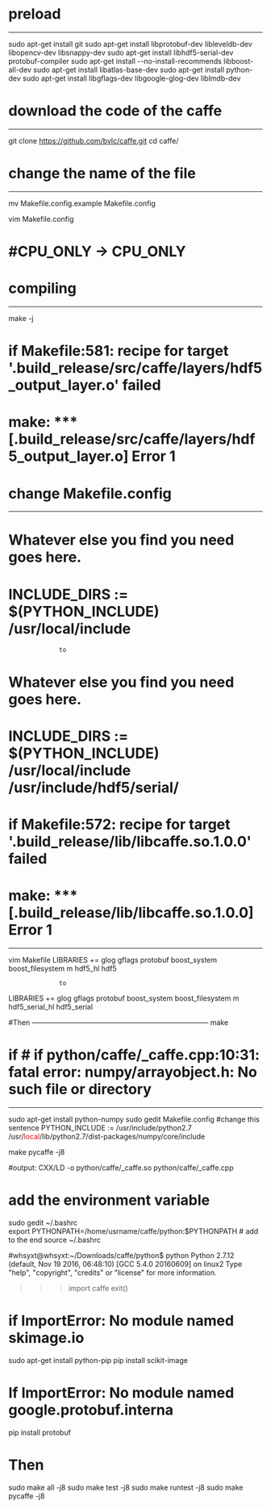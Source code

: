 # preload
__________________
sudo apt-get install git
sudo apt-get install libprotobuf-dev libleveldb-dev libopencv-dev libsnappy-dev
sudo apt-get install libhdf5-serial-dev protobuf-compiler
sudo apt-get install --no-install-recommends libboost-all-dev
sudo apt-get install libatlas-base-dev
sudo apt-get install python-dev
sudo apt-get install libgflags-dev libgoogle-glog-dev liblmdb-dev


# download the code of the caffe
____________________
git clone https://github.com/bvlc/caffe.git
cd caffe/

# change the name of the file
____________________
mv Makefile.config.example Makefile.config

vim Makefile.config 
#  #CPU_ONLY -> CPU_ONLY

# compiling
___________________
make  -j

# if  Makefile:581: recipe for target '.build_release/src/caffe/layers/hdf5_output_layer.o' failed
#     make: *** [.build_release/src/caffe/layers/hdf5_output_layer.o] Error 1
# change  Makefile.config
____________________
# Whatever else you find you need goes here.
# INCLUDE_DIRS := $(PYTHON_INCLUDE) /usr/local/include 

                  to
                  
# Whatever else you find you need goes here.
# INCLUDE_DIRS := $(PYTHON_INCLUDE) /usr/local/include /usr/include/hdf5/serial/

# if  Makefile:572: recipe for target '.build_release/lib/libcaffe.so.1.0.0' failed
#     make: *** [.build_release/lib/libcaffe.so.1.0.0] Error 1
________________________
vim Makefile
LIBRARIES += glog gflags protobuf boost_system boost_filesystem m hdf5_hl hdf5

                  to
LIBRARIES += glog gflags protobuf boost_system boost_filesystem m hdf5_serial_hl hdf5_serial

#Then
—————————————————————————
make

# if  # if python/caffe/_caffe.cpp:10:31: fatal error: numpy/arrayobject.h: No such file or directory
_________________________
sudo apt-get install python-numpy
sudo gedit Makefile.config
#change this sentence 
PYTHON_INCLUDE := /usr/include/python2.7 \
        /usr/<span style="color:#ff0000;">local</span>/lib/python2.7/dist-packages/numpy/core/include

make pycaffe -j8

#output: CXX/LD -o python/caffe/_caffe.so python/caffe/_caffe.cpp

# add the environment variable
sudo gedit ~/.bashrc   
export PYTHONPATH=/home/usrname/caffe/python:$PYTHONPATH  # add to the end
source ~/.bashrc 

#whsyxt@whsyxt:~/Downloads/caffe/python$ python
Python 2.7.12 (default, Nov 19 2016, 06:48:10) 
[GCC 5.4.0 20160609] on linux2
Type "help", "copyright", "credits" or "license" for more information.
>>> import caffe
>>> exit()

# if ImportError: No module named skimage.io
sudo apt-get install python-pip
pip install scikit-image
# If ImportError: No module named google.protobuf.interna
pip install protobuf

# Then 
sudo make all -j8
sudo make test -j8
sudo make runtest -j8
sudo make pycaffe -j8


